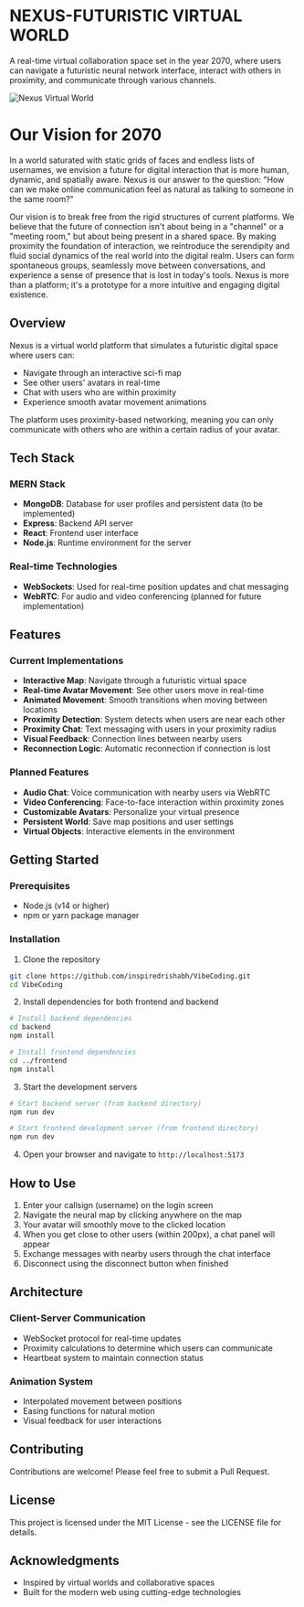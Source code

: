 # NEXUS-FUTURISTIC VIRTUAL WORLD

A real-time virtual collaboration space set in the year 2070, where users can navigate a futuristic neural network interface, interact with others in proximity, and communicate through various channels.

![Nexus Virtual World](https://res.cloudinary.com/dlzkqms1c/image/upload/v1756550405/Screenshot_2025-08-30_at_4.07.57_PM_e1ddq3.png)

# Our Vision for 2070

In a world saturated with static grids of faces and endless lists of usernames, we envision a future for digital interaction that is more human, dynamic, and spatially aware. Nexus is our answer to the question: "How can we make online communication feel as natural as talking to someone in the same room?"

Our vision is to break free from the rigid structures of current platforms. We believe that the future of connection isn't about being in a "channel" or a "meeting room," but about being present in a shared space. By making proximity the foundation of interaction, we reintroduce the serendipity and fluid social dynamics of the real world into the digital realm. Users can form spontaneous groups, seamlessly move between conversations, and experience a sense of presence that is lost in today's tools. Nexus is more than a platform; it's a prototype for a more intuitive and engaging digital existence.

## Overview

Nexus is a virtual world platform that simulates a futuristic digital space where users can:

- Navigate through an interactive sci-fi map
- See other users' avatars in real-time
- Chat with users who are within proximity
- Experience smooth avatar movement animations

The platform uses proximity-based networking, meaning you can only communicate with others who are within a certain radius of your avatar.

## Tech Stack

### MERN Stack

- **MongoDB**: Database for user profiles and persistent data (to be implemented)
- **Express**: Backend API server
- **React**: Frontend user interface
- **Node.js**: Runtime environment for the server

### Real-time Technologies

- **WebSockets**: Used for real-time position updates and chat messaging
- **WebRTC**: For audio and video conferencing (planned for future implementation)

## Features

### Current Implementations

- **Interactive Map**: Navigate through a futuristic virtual space
- **Real-time Avatar Movement**: See other users move in real-time
- **Animated Movement**: Smooth transitions when moving between locations
- **Proximity Detection**: System detects when users are near each other
- **Proximity Chat**: Text messaging with users in your proximity radius
- **Visual Feedback**: Connection lines between nearby users
- **Reconnection Logic**: Automatic reconnection if connection is lost

### Planned Features

- **Audio Chat**: Voice communication with nearby users via WebRTC
- **Video Conferencing**: Face-to-face interaction within proximity zones
- **Customizable Avatars**: Personalize your virtual presence
- **Persistent World**: Save map positions and user settings
- **Virtual Objects**: Interactive elements in the environment

## Getting Started

### Prerequisites

- Node.js (v14 or higher)
- npm or yarn package manager

### Installation

1. Clone the repository

```bash
git clone https://github.com/inspiredrishabh/VibeCoding.git
cd VibeCoding
```

2. Install dependencies for both frontend and backend

```bash
# Install backend dependencies
cd backend
npm install

# Install frontend dependencies
cd ../frontend
npm install
```

3. Start the development servers

```bash
# Start backend server (from backend directory)
npm run dev

# Start frontend development server (from frontend directory)
npm run dev
```

4. Open your browser and navigate to `http://localhost:5173`

## How to Use

1. Enter your callsign (username) on the login screen
2. Navigate the neural map by clicking anywhere on the map
3. Your avatar will smoothly move to the clicked location
4. When you get close to other users (within 200px), a chat panel will appear
5. Exchange messages with nearby users through the chat interface
6. Disconnect using the disconnect button when finished

## Architecture

### Client-Server Communication

- WebSocket protocol for real-time updates
- Proximity calculations to determine which users can communicate
- Heartbeat system to maintain connection status

### Animation System

- Interpolated movement between positions
- Easing functions for natural motion
- Visual feedback for user interactions

## Contributing

Contributions are welcome! Please feel free to submit a Pull Request.

## License

This project is licensed under the MIT License - see the LICENSE file for details.

## Acknowledgments

- Inspired by virtual worlds and collaborative spaces
- Built for the modern web using cutting-edge technologies
